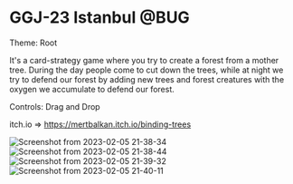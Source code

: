 # GGJ-23 Istanbul @BUG

Theme: Root

It's a card-strategy game where you try to create a forest from a mother tree. During the day people come to cut down the trees, while at night we try to 
defend our forest by adding new trees and forest creatures with the oxygen we accumulate to defend our forest. 

Controls: Drag and Drop

itch.io => https://mertbalkan.itch.io/binding-trees

![Screenshot from 2023-02-05 21-38-34](https://user-images.githubusercontent.com/92673021/216838466-4ecc9fa5-cef8-498b-b24d-31fc8191a0ec.png)
![Screenshot from 2023-02-05 21-38-44](https://user-images.githubusercontent.com/92673021/216838462-e629fa6b-2cc7-46ec-9d9d-32c76e7f0c1d.png)
![Screenshot from 2023-02-05 21-39-32](https://user-images.githubusercontent.com/92673021/216838464-98be7fe0-9fb8-49f1-91e3-e34f71ad31f0.png)
![Screenshot from 2023-02-05 21-40-11](https://user-images.githubusercontent.com/92673021/216838465-b2765759-d2ca-4e1c-94dc-2a0f0b73e44c.png)


